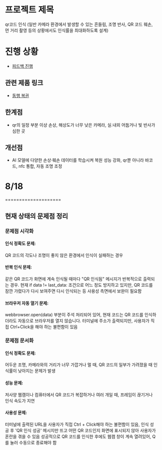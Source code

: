 프로젝트 제목  
=============

qr코드 인식 (일반 카메라 환경에서 발생할 수 있는 흔들림, 조명 반사, QR 코드 훼손, 먼 거리 촬영 등의 상황에서도 인식률을 최대화하도록 설계)

# 진행 상황
- [피드백 진행](/feedback/0814.md)


## 관련 제품 링크
- [동행 복권](https://dhlottery.co.kr/common.do?method=main)

## 한계점
- qr의 일정 부분 이상 손상, 해상도가 너무 낮은 카메라, 실.내외 어둡거나 빛 반사가 심한 곳

## 개선점
- AI 모델에 다양한 손상·훼손 데이터를 학습시켜 복원 성능 강화, qr뿐 아니라 바코드, nfc 통합, 자동 조명 조정




# 8/18

====================
## 현재 상태의 문제점 정리

### 문제점 시각화
#### 인식 정확도 문제: 
QR 코드의 각도나 조명이 좋지 않은 환경에서 인식이 실패하는 경우

#### 반복 인식 문제: 
같은 QR 코드가 화면에 계속 인식될 때마다 "QR 인식됨" 메시지가 반복적으로 출력되는 경우. 현재 if data != last_data: 조건으로 어느 정도 방지하고 있지만, QR 코드를 잠깐 가렸다가 다시 보여주면 다시 인식되는 등 사용성 측면에서 보완이 필요함

#### 브라우저 자동 열기 문제: 
webbrowser.open(data) 부분이 주석 처리되어 있어, 현재 코드는 QR 코드를 인식하더라도 자동으로 브라우저를 열지 않습니다. 터미널에 주소가 출력되지만, 사용자가 직접 Ctrl+Click을 해야 하는 불편함이 있음

### 문제점 문서화
#### 인식 정확도 문제: 
어두운 조명, 카메라와의 거리가 너무 가깝거나 멀 때, QR 코드의 일부가 가려졌을 때 인식률이 낮아지는 문제가 발생

#### 성능 문제: 
저사양 웹캠이나 컴퓨터에서 QR 코드가 복잡하거나 여러 개일 때, 프레임이 끊기거나 인식 속도가 지연

#### 사용성 문제: 
터미널에 출력된 URL을 사용자가 직접 Ctrl + Click해야 하는 불편함이 있음,
인식 성공 후 'QR 인식 성공' 메시지만 뜨고 어떤 QR 코드인지 화면에 표시되지 않아 사용자가 혼란을 겪을 수 있음
성공적으로 QR 코드를 인식한 후에도 웹캠 창이 계속 열려있어, Q를 눌러 수동으로 종료해야 함